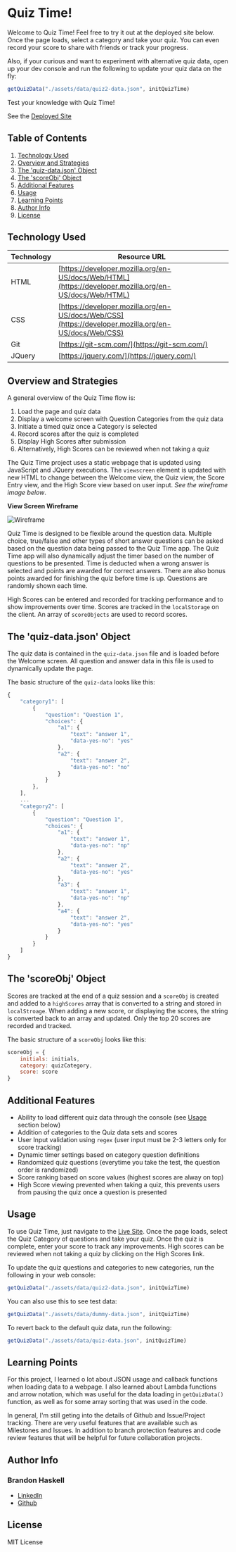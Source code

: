 # Quiz Time!

Welcome to Quiz Time!  Feel free to try it out at the deployed site below.  Once the page loads, select a category and take your quiz.  You can even record your score to share with friends or track your progress.

Also, if your curious and want to experiment with alternative quiz data, open up your dev console and run the following to update your quiz data on the fly:

```javascript
getQuizData("./assets/data/quiz2-data.json", initQuizTime)
```

Test your knowledge with Quiz Time!

See the [Deployed Site](https://BrandonDHaskell.github.io/quiz-time/)


## Table of Contents

1. [Technology Used](#technology-used)
2. [Overview and Strategies](#overview-and-strategies)
3. [The 'quiz-data.json' Object](#the-quiz-data.json-object)
4. [The 'scoreObj' Object](#the-scoreObj-object)
5. [Additional Features](#additional-features)
6. [Usage](#usage)
7. [Learning Points](#learning-points)
8. [Author Info](#author-info)
9. [License](#license)


## Technology Used 

| Technology        | Resource URL           | 
| ------------- | ------------- | 
| HTML    | [https://developer.mozilla.org/en-US/docs/Web/HTML](https://developer.mozilla.org/en-US/docs/Web/HTML) | 
| CSS     | [https://developer.mozilla.org/en-US/docs/Web/CSS](https://developer.mozilla.org/en-US/docs/Web/CSS)      |   
| Git | [https://git-scm.com/](https://git-scm.com/)     |  
| JQuery | [https://jquery.com/](https://jquery.com/) |


## Overview and Strategies

A general overview of the Quiz Time flow is:
1. Load the page and quiz data
2. Display a welcome screen with Question Categories from the quiz data
3. Initiate a timed quiz once a Category is selected
4. Record scores after the quiz is completed
5. Display High Scores after submission
6. Alternatively, High Scores can be reviewed when not taking a quiz

The Quiz Time project uses a static webpage that is updated using JavaScript and JQuery executions.  The ```viewscreen``` element is updated with new HTML to change between the Welcome view, the Quiz view, the Score Entry view, and the High Score view based on user input.  *See the wireframe image below*.

**View Screen Wireframe**

![Wireframe](https://github.com/bhaskell7901/quiz-time/blob/main/assets/images/quiz-time-home-page-wireframe.jpg)

Quiz Time is designed to be flexible around the question data.  Multiple choice, true/false and other types of short answer questions can be asked based on the question data being passed to the Quiz Time app.  The Quiz Time app will also dynamically adjust the timer based on the number of questions to be presented.  Time is deducted when a wrong answer is selected and points are awarded for correct answers.  There are also bonus points awarded for finishing the quiz before time is up.  Questions are randomly shown each time.

High Scores can be entered and recorded for tracking performance and to show improvements over time.  Scores are tracked in the ```localStorage``` on the client.  An array of ```scoreObjects``` are used to record scores.

## The 'quiz-data.json' Object

The quiz data is contained in the ```quiz-data.json``` file and is loaded before the Welcome screen.  All question and answer data in this file is used to dynamically update the page.  

The basic structure of the ```quiz-data``` looks like this:

```javascript
{
    "category1": [
        {
            "question": "Question 1",
            "choices": {
                "a1": { 
                    "text": "answer 1",
                    "data-yes-no": "yes"
                },
                "a2": { 
                    "text": "answer 2",
                    "data-yes-no": "no"
                }
            }
        }, 
    ],
    ...
    "category2": [
        {
            "question": "Question 1",
            "choices": {
                "a1": { 
                    "text": "answer 1",
                    "data-yes-no": "np"
                },
                "a2": { 
                    "text": "answer 2",
                    "data-yes-no": "yes"
                },
                "a3": { 
                    "text": "answer 1",
                    "data-yes-no": "np"
                },
                "a4": { 
                    "text": "answer 2",
                    "data-yes-no": "yes"
                }
            }
        }
    ]
}
```

## The 'scoreObj' Object

Scores are tracked at the end of a quiz session and a ```scoreObj``` is created and added to a ```highScores``` array that is converted to a string and stored in ```localStroage```.  When adding a new score, or displaying the scores, the string is converted back to an array and updated.  Only the top 20 scores are recorded and tracked.

The basic structure of a ```scoreObj``` looks like this:

```javascript
scoreObj = {
    initials: initials,
    category: quizCategory,
    score: score
}
```


## Additional Features

* Ability to load different quiz data through the console (see [Usage](#usage) section below)
* Addition of categories to the Quiz data sets and scores
* User Input validation using ```regex``` (user input must be 2-3 letters only for score tracking)
* Dynamic timer settings based on category question definitions
* Randomized quiz questions (everytime you take the test, the question order is randomized)
* Score ranking based on score values (highest scores are alway on top)
* High Score viewing prevented when taking a quiz, this prevents users from pausing the quiz once a question is presented


## Usage

To use Quiz Time, just navigate to the [Live Site](https://bhaskell7901.github.io/quiz-time/).  Once the page loads, select the Quiz Category of questions and take your quiz.  Once the quiz is complete, enter your score to track any improvements.  High scores can be reviewed when not taking a quiz by clicking on the High Scores link.

To update the quiz questions and categories to new categories, run the following in your web console:
```javascript
getQuizData("./assets/data/quiz2-data.json", initQuizTime)
```

You can also use this to see test data:
```javascript
getQuizData("./assets/data/dummy-data.json", initQuizTime)
```


To revert back to the default quiz data, run the following:
```javascript
getQuizData("./assets/data/quiz-data.json", initQuizTime)
```


## Learning Points 

For this project, I learned o lot about JSON usage and callback functions when loading data to a webpage.  I also learned about Lambda functions and arrow notation, which was useful for the data loading in ```getQuizData()``` function, as well as for some array sorting that was used in the code.

In general, I'm still geting into the details of Github and Issue/Project tracking.  There are very useful features that are available such as Milestones and Issues.  In addition to branch protection features and code review features that will be helpful for future collaboration projects.


## Author Info

### Brandon Haskell

* [LinkedIn](https://www.linkedin.com/in/BrandonDHaskell)
* [Github](https://github.com/bhaskell7901)

## License

MIT License
